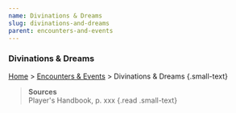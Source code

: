 ```yaml
---
name: Divinations & Dreams
slug: divinations-and-dreams
parent: encounters-and-events
---
```

### Divinations & Dreams
[Home](dm-operations-center) > [Encounters & Events](encounters-and-events) > Divinations & Dreams {.small-text}



> **Sources** <br/>
> Player's Handbook, p. xxx
{.read .small-text}